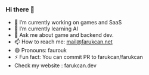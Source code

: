 ### Hi there 👋

- 🔭 I’m currently working on games and SaaS
- 🌱 I’m currently learning AI
- 💬 Ask me about game and backend dev.
- 📫 How to reach me: mail@farukcan.net
- 😄 Pronouns: faurouk
- ⚡ Fun fact: You can commit PR to farukcan/farukcan
- Check my website : farukcan.dev
